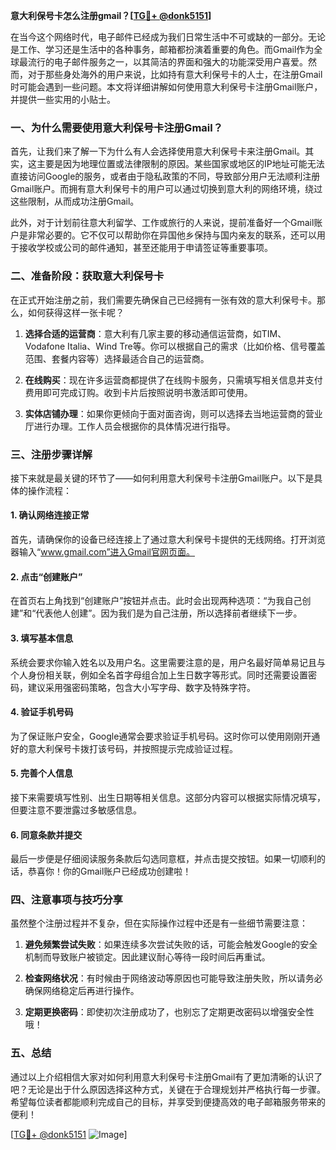 **意大利保号卡怎么注册gmail？[[TG💪+ @donk5151](https://t.me/s/donk5151)]**

在当今这个网络时代，电子邮件已经成为我们日常生活中不可或缺的一部分。无论是工作、学习还是生活中的各种事务，邮箱都扮演着重要的角色。而Gmail作为全球最流行的电子邮件服务之一，以其简洁的界面和强大的功能深受用户喜爱。然而，对于那些身处海外的用户来说，比如持有意大利保号卡的人士，在注册Gmail时可能会遇到一些问题。本文将详细讲解如何使用意大利保号卡注册Gmail账户，并提供一些实用的小贴士。

### 一、为什么需要使用意大利保号卡注册Gmail？

首先，让我们来了解一下为什么有人会选择使用意大利保号卡来注册Gmail。其实，这主要是因为地理位置或法律限制的原因。某些国家或地区的IP地址可能无法直接访问Google的服务，或者由于隐私政策的不同，导致部分用户无法顺利注册Gmail账户。而拥有意大利保号卡的用户可以通过切换到意大利的网络环境，绕过这些限制，从而成功注册Gmail。

此外，对于计划前往意大利留学、工作或旅行的人来说，提前准备好一个Gmail账户是非常必要的。它不仅可以帮助你在异国他乡保持与国内亲友的联系，还可以用于接收学校或公司的邮件通知，甚至还能用于申请签证等重要事项。

### 二、准备阶段：获取意大利保号卡

在正式开始注册之前，我们需要先确保自己已经拥有一张有效的意大利保号卡。那么，如何获得这样一张卡呢？

1. **选择合适的运营商**：意大利有几家主要的移动通信运营商，如TIM、Vodafone Italia、Wind Tre等。你可以根据自己的需求（比如价格、信号覆盖范围、套餐内容等）选择最适合自己的运营商。

2. **在线购买**：现在许多运营商都提供了在线购卡服务，只需填写相关信息并支付费用即可完成订购。收到卡片后按照说明书激活即可使用。

3. **实体店铺办理**：如果你更倾向于面对面咨询，则可以选择去当地运营商的营业厅进行办理。工作人员会根据你的具体情况进行指导。

### 三、注册步骤详解

接下来就是最关键的环节了——如何利用意大利保号卡注册Gmail账户。以下是具体的操作流程：

#### 1. 确认网络连接正常

首先，请确保你的设备已经连接上了通过意大利保号卡提供的无线网络。打开浏览器输入“www.gmail.com”进入Gmail官网页面。

#### 2. 点击“创建账户”

在首页右上角找到“创建账户”按钮并点击。此时会出现两种选项：“为我自己创建”和“代表他人创建”。因为我们是为自己注册，所以选择前者继续下一步。

#### 3. 填写基本信息

系统会要求你输入姓名以及用户名。这里需要注意的是，用户名最好简单易记且与个人身份相关联，例如全名首字母组合加上生日数字等形式。同时还需要设置密码，建议采用强密码策略，包含大小写字母、数字及特殊字符。

#### 4. 验证手机号码

为了保证账户安全，Google通常会要求验证手机号码。这时你可以使用刚刚开通好的意大利保号卡拨打该号码，并按照提示完成验证过程。

#### 5. 完善个人信息

接下来需要填写性别、出生日期等相关信息。这部分内容可以根据实际情况填写，但要注意不要泄露过多敏感信息。

#### 6. 同意条款并提交

最后一步便是仔细阅读服务条款后勾选同意框，并点击提交按钮。如果一切顺利的话，恭喜你！你的Gmail账户已经成功创建啦！

### 四、注意事项与技巧分享

虽然整个注册过程并不复杂，但在实际操作过程中还是有一些细节需要注意：

1. **避免频繁尝试失败**：如果连续多次尝试失败的话，可能会触发Google的安全机制而导致账户被锁定。因此建议耐心等待一段时间后再重试。

2. **检查网络状况**：有时候由于网络波动等原因也可能导致注册失败，所以请务必确保网络稳定后再进行操作。

3. **定期更换密码**：即使初次注册成功了，也别忘了定期更改密码以增强安全性哦！

### 五、总结

通过以上介绍相信大家对如何利用意大利保号卡注册Gmail有了更加清晰的认识了吧？无论是出于什么原因选择这种方式，关键在于合理规划并严格执行每一步骤。希望每位读者都能顺利完成自己的目标，并享受到便捷高效的电子邮箱服务带来的便利！

[[TG💪+ @donk5151](https://t.me/s/donk5151) ![Image](https://i.postimg.cc/rwNCRYN7/Snipaste-2025-04-30-17-27-05.png)]